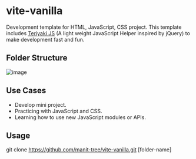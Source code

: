 # vite-vanilla
Development template for HTML, JavaScript, CSS project. This template includes [Teriyaki JS](https://github.com/manit-tree/teriyaki) (A light weight JavaScript Helper inspired by jQuery) to make development fast and fun.

## Folder Structure

![image](https://github.com/user-attachments/assets/cf906917-020c-4b7b-b522-ee1910097ef9)

## Use Cases

- Develop mini project.
- Practicing with JavaScript and CSS.
- Learning how to use new JavaScript modules or APIs.

## Usage

git clone https://github.com/manit-tree/vite-vanilla.git [folder-name]
